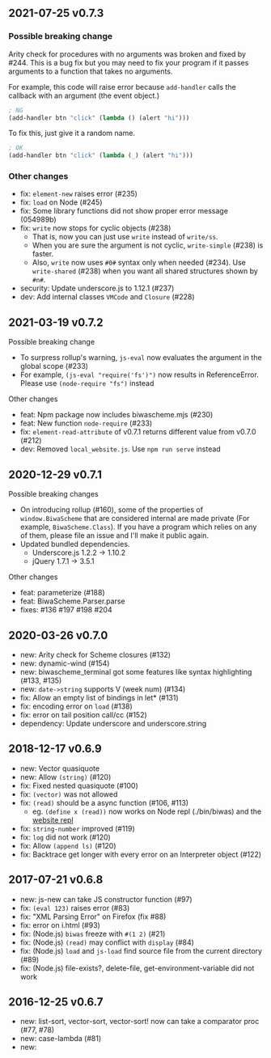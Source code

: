 ## 2021-07-25 v0.7.3

### Possible breaking change

Arity check for procedures with no arguments was broken and fixed by #244. This is a bug fix but you may need to fix your program if it passes arguments to a function that takes no arguments.

For example, this code will raise error because `add-handler` calls the callback with an argument (the event object.)

```scheme
; NG
(add-handler btn "click" (lambda () (alert "hi")))
```

To fix this, just give it a random name.

```scheme
; OK
(add-handler btn "click" (lambda (_) (alert "hi")))
```

### Other changes

- fix: `element-new` raises error (#235)
- fix: `load` on Node (#245)
- fix: Some library functions did not show proper error message (054989b)
- fix: `write` now stops for cyclic objects (#238)
  - That is, now you can just use `write` instead of `write/ss`.
  - When you are sure the argument is not cyclic, `write-simple` (#238) is faster.
  - Also, `write` now uses `#0#` syntax only when needed (#234). Use `write-shared` (#238) when you want all shared structures shown by `#n#`.
- security: Update underscore.js to 1.12.1 (#237)
- dev: Add internal classes `VMCode` and `Closure` (#228)

## 2021-03-19 v0.7.2

Possible breaking change

- To surpress rollup's warning, `js-eval` now evaluates the argument in the global scope (#233)
- For example, `(js-eval "require('fs')")` now results in ReferenceError. Please use `(node-require "fs")` instead

Other changes

- feat: Npm package now includes biwascheme.mjs (#230)
- feat: New function `node-require` (#233)
- fix: `element-read-attribute` of v0.7.1 returns different value from v0.7.0 (#212)
- dev: Removed `local_website.js`. Use `npm run serve` instead

## 2020-12-29 v0.7.1

Possible breaking changes

- On introducing rollup (#160), some of the properties of `window.BiwaScheme`
  that are considered internal are made private (For example, `BiwaScheme.Class`).
  If you have a program which relies on any of them, please file an issue
  and I'll make it public again.
- Updated bundled dependencies.
  - Underscore.js 1.2.2 -> 1.10.2
  - jQuery 1.7.1 -> 3.5.1

Other changes

- feat: parameterize (#188)
- feat: BiwaScheme.Parser.parse
- fixes: #136 #197 #198 #204

## 2020-03-26 v0.7.0

  * new: Arity check for Scheme closures (#132)
  * new: dynamic-wind (#154)
  * new: biwascheme_terminal got some features like syntax highlighting (#133, #135)
  * new: `date->string` supports V (week num) (#134)
  * fix: Allow an empty list of bindings in let* (#131)
  * fix: encoding error on `load` (#138)
  * fix: error on tail position call/cc (#152)
  * dependency: Update underscore and underscore.string

## 2018-12-17 v0.6.9

  * new: Vector quasiquote
  * new: Allow `(string)` (#120)
  * fix: Fixed nested quasiquote (#100)
  * fix: `(vector)` was not allowed
  * fix: `(read)` should be a async function (#106, #113)
    - eg. `(define x (read))` now works on Node repl (./bin/biwas) and the [website repl](https://www.biwascheme.org)
  * fix: `string-number` improved (#119)
  * fix: `log` did not work (#120)
  * fix: Allow `(append ls)` (#120)
  * fix: Backtrace get longer with every error on an Interpreter object (#122)

## 2017-07-21 v0.6.8

  * new: js-new can take JS constructor function (#97)
  * fix: `(eval 123)` raises error (#83)
  * fix: "XML Parsing Error" on Firefox (fix #88)
  * fix: error on i.html (#93)
  * fix: (Node.js) `biwas` freeze with `#(1 2)` (#21)
  * fix: (Node.js) `(read)` may conflict with `display` (#84)
  * fix: (Node.js) `load` and `js-load` find source file from the current directory (#89)
  * fix: (Node.js) file-exists?, delete-file, get-environment-variable did not work

## 2016-12-25 v0.6.7

  * new: list-sort, vector-sort, vector-sort! now can take a comparator proc (#77, #78)
  * new: case-lambda (#81)
  * new: <script type="text/biwascheme"> also interpreted as Scheme program (#82)
  * fix: surpress deprecation warning for util.print on Node.js
  * fix: `BiwaScheme.define_scmfunc` was broken (#76)
  * fix: fixed error on `load` on Firefox (#79)
  * fix: element-toggle-class-name!, etc. shows deprecation warning unintentionally (#80)

## 2016-10-06 v0.6.6

  * new: string->number supports complex numbers (#72)
  * fix: fixed number predicates (eg. (complex? 1) now returns #t) (#70)
  * fix: fixed "BiwaScheme.Port.current_error.puts is not a function" (#75)
  * fix: error on defining a value based on itself (#74)
      ; eg.
      (define a 1)
      (define a (+ a 1))

## 2016-09-15 v0.6.5

  * new: complex numbers arithmetics (#69)
  * new: `readline` is supported on Node (#23)

## 2016-05-31 v0.6.4

  * new: R7RS promise (delay, force, delay-force, etc.)
  * change:
    - Add BiwaScheme.VERSION (BiwaScheme.Version is still available
      but deprecated)
    - `wait-for` returns event object instead of `#<undef>`

## 2015-12-25 v0.6.3

  * new:
    - macro `..` (expands to `js-invocation`)
  * change:
    - added `element-write-attribute!`, `element-add-class-name!`,
      `element-remove-class-name!`, `element-toggle-class-name!`
      and deprecated these without `!`
    - added `list->js-array`, `js-array->list`,
      `js-obj->alist`, `alist->js-obj` and deprecated
      `list-to-js-array`, etc.
  * Add reference http://www.biwascheme.org/doc/reference.html
  * Some bug fixes

## 2014-02-16  v0.6.2

  * change:
      - upgraded from jQuery 1.6.2 to 1.7.1
      - switched inspected strings to be double-quoted instead of single-quoted
      - define-record-type was defining mutator with wrong name like
        'set-book-name!', but fixed to define 'book-name-set!'
      - scoped assertion helpers to BiwaScheme (assert_string, etc)

  * new:
      - added stack traces to exceptions (GH #9)
      - Support hex character literals (eg. #\x41 => #\A) (GH #17)
      - $ and getelem functions can now take 1 or 2 arguments like in jQuery (second optional argument is the scope to search for the selector in)
      - functions and syntaxes:
        o element-has-class-name?, element-add-class-name (fixed),
          element-remove-class-name, element-toggle-class-name
          element-select
        o receive
        o remove-handler! (also, add-handler! now returns a reference to the handler function so that it can be passed to remove-handler!)
        o bitwise-* 
        o regexp-replace-all
        o vector-push! (= Array#push in JS)
      - Node:
        o js-load
        o BiwaScheme.run_file
        o underscore.js is available at BiwaScheme._, underscore.string at BiwaScheme._.str
        o srfi-98 get-environment-variable(s)

  * some bug fixes

## 2011-12-01  v0.6.1

  * fix: bin/biwas works on Node 0.6.x

  * change: do not raise error when null or undefined is returned
            from libfunc

  * new:
      - R6RS Enumerations
      - mutable hashtables
      - new functions
        - format (srfi-28)
        - write-char, with-output-to-port, call-with-string-output-port

  * new on Node:
    - One line program on command-line
      $ biwas -e "(print 'hello)"
    - REPL
      $ biwas   # (no arguments)
    - file-exists?, delete-file, command-line, exit
        (R6RS standard library chapter 9 and 10)

## 2011-11-22  v0.6.0

  * change: migrated from prototype.js to jQuery and underscore.js

  * change: argument for $ is passed to jQuery's $.
      old: ($ "foo")
      new: ($ "#foo")

  * new functions:
      list-copy
      console-log, console-debug, console-info,
        console-warn, console-error
      inc!, dec!
      dotimes
      js-function?

  * new demos:
      demo/raphaeljs/
      demo/chat_with_socketio_and_node/

## 2011-08-07  v0.5.7

  * new: install via npm ($ npm install biwascheme)
    it means you can do require('biwascheme') on Node
  * improve: added tuplespace/README
  * fix: element-write-attribute did not work

## 2011-07-07  v0.5.6

  * new: Node.js support! (try 'node bin/biwas a.scm')

## 2011-06-30  v0.5.5.2

  * new: list-sort/comp
  * fix: functions with multiple body exprs did not work

## 2010-12-25  v0.5.5.1

  * new: R6RS Records
  * bug fixes

## 2010-08-27  v0.5.4.2

  * fix: (let-values)
  * fix: (acos)
  * new: (gensym) returns random symbol
  * new: (string->number) parses flonum
  * new: BiwaScheme.GitCommit
    note: now sed is needed to compile biwascheme.js
